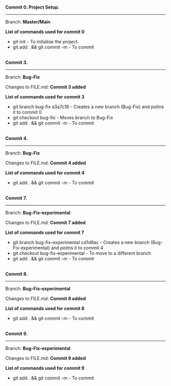 <!--- This file serves to demonstrate the step taken in the Git Exercise --->

<br><strong> Commit 0. Project Setup.</strong>
<hr>
<p> Branch: <b>Master/Main</b>
<p><b>List of commands used for commit 0</b>
<ul>
  <li>git init - To initialise the project.</li>
  <li>git add . && git commit -m - To commit </li>
</ul>

<br><strong> Commit 3.</strong>
<hr>
<p> Branch: <b>Bug-Fix</b>
<p> Changes to FILE.md: <b>Commit 3 added</b>
<p><b>List of commands used for commit 3</b>
<ul>
  <li>git branch bug-fix a3a7c18  - Creates a new branch (Bug-Fix) and poitns it to commit 0</li>
  <li>git checkout bug-fix - Moves branch to Bug-Fix</li>
  <li>git add . && git commit -m - To commit </li>
</ul>

<br><strong> Commit 4.</strong>
<hr>
<p> Branch: <b>Bug-Fix</b>
<p> Changes to FILE.md: <b>Commit 4 added</b>
<p><b>List of commands used for commit 4</b>
<ul>
  <li>git add . && git commit -m - To commit </li>
</ul>

<br><strong> Commit 7.</strong>
<hr>
<p> Branch: <b>Bug-Fix-experimental</b>
<p> Changes to FILE.md: <b>Commit 7 added</b>
<p><b>List of commands used for commit 7</b>
<ul>
  <li>git branch bug-fix-experimental cd1d8ac  - Creates a new branch (Bug-Fix-experimental) and poitns it to commit 4</li>
  <li>git checkout bug-fix-experimental - To move to a different branch</li>
  <li>git add . && git commit -m - To commit </li>
</ul>

<br><strong> Commit 8.</strong>
<hr>
<p> Branch: <b>Bug-Fix-experimental</b>
<p> Changes to FILE.md: <b>Commit 8 added</b>
<p><b>List of commands used for commit 8</b>
<ul>
  <li>git add . && git commit -m - To commit </li>
</ul>

<br><strong> Commit 9.</strong>
<hr>
<p> Branch: <b>Bug-Fix-experimental</b>
<p> Changes to FILE.md: <b>Commit 9 added</b>
<p><b>List of commands used for commit 9</b>
<ul>
  <li>git add . && git commit -m - To commit </li>
</ul>